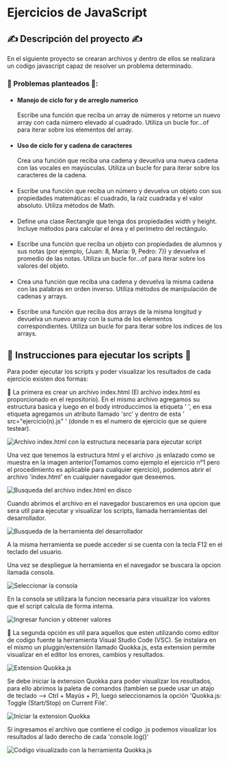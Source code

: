 # Ejercicios de JavaScript

## ✍️ Descripción del proyecto ✍️

En el siguiente proyecto se crearan archivos y dentro de ellos se realizara un codigo javascript capaz de resolver un problema determinado.

### 🧮 Problemas planteados 🧮:
- #### Manejo de ciclo for y de arreglo numerico
  Escribe una función que reciba un array de números y retorne un nuevo array con cada número elevado al cuadrado. Utiliza un bucle for...of para iterar sobre los elementos del array.
- #### Uso de ciclo for y cadena de caracteres
  Crea una función que reciba una cadena y devuelva una nueva cadena con las vocales en mayúsculas. Utiliza un bucle for para iterar sobre los caracteres de la cadena.
- #### 
  Escribe una función que reciba un número y devuelva un objeto con sus propiedades matemáticas: el cuadrado, la raíz cuadrada y el valor absoluto. Utiliza métodos de Math.
- #### 
  Define una clase Rectangle que tenga dos propiedades width y height. Incluye métodos para calcular el área y el perímetro del rectángulo.
- #### 
  Escribe una función que reciba un objeto con propiedades de alumnos y sus notas (por ejemplo, {Juan: 8, Maria: 9, Pedro: 7}) y devuelva el promedio de las notas. Utiliza un bucle for...of para iterar sobre los valores del objeto.
- ####
  Crea una función que reciba una cadena y devuelva la misma cadena con las palabras en orden inverso. Utiliza métodos de manipulación de cadenas y arrays.
- ####
  Escribe una función que reciba dos arrays de la misma longitud y devuelva un nuevo array con la suma de los elementos correspondientes. Utiliza un bucle for para iterar sobre los índices de los arrays.
  
## 📃 Instrucciones para ejecutar los scripts 📃

Para poder ejecutar los scripts y poder visualizar los resultados de cada ejercicio existen dos formas:

🥇
La primera es crear un archivo index.html (El archivo index.html es proporcionado en el repositorio). En el mismo archivo agregamos su estructura basica y luego en el body introduccimos la etiqueta ' <script></script> ', en esa etiqueta agregamos un atributo llamado 'src' y dentro de
esta ' src="ejercicio(n).js" ' (donde n es el numero de ejercicio que se quiere testear).

![Archivo index.html con la estructura necesaria para ejecutar script](https://github.com/RPJunco/ejercicios-javascript/assets/109442443/47ab2d9b-6927-4621-a091-545a9e74049e)


Una vez que tenemos la estructura html y el archivo .js enlazado como se muestra en la imagen anterior(Tomamos como ejemplo el ejercicio n°1 pero el procedimiento es aplicable para cualquier ejercicio), podemos abrir el archivo 'index.html' en
cualquier navegador que deseemos.

![Busqueda del archivo index.html en disco](https://github.com/RPJunco/ejercicios-javascript/assets/109442443/b6348e84-917f-4483-b444-6afa0f4bdd64)

Cuando abrimos el archivo en el navegador buscaremos en una opcion que sera util para ejecutar y visualizar los scripts, llamada herramientas del desarrollador.

![Busqueda de la herramienta del desarrollador](https://github.com/RPJunco/ejercicios-javascript/assets/109442443/f23aa9d5-8d8c-47d5-a545-77bc893fb3d4)

A la misma herramienta se puede acceder si se cuenta con la tecla F12 en el teclado del usuario.

Una vez se despliegue la herramienta en el navegador se buscara la opcion llamada consola.

![Seleccionar la consola](https://github.com/RPJunco/ejercicios-javascript/assets/109442443/e5d5d0aa-87c9-448a-9396-faf589204624)

En la consola se utilizara la funcion necesaria para visualizar los valores que el script calcula de forma interna.

![Ingresar funcion y obtener valores](https://github.com/RPJunco/ejercicios-javascript/assets/109442443/4bdf51a2-4622-4890-92be-5d9038578e85)

🥈
La segunda opción es util para aquellos que esten utilizando como editor de codigo fuente la herramienta Visual Studio Code (VSC). Se instalara en el mismo un pluggin/extensión llamado Quokka.js, esta extension permite visualizar en el editor
los errores, cambios y resultados.

![Extension Quokka.js](https://github.com/RPJunco/ejercicios-javascript/assets/109442443/eed470cf-d909-4b66-bef9-ecff4607a36e)

Se debe iniciar la extension Quokka para poder visualizar los resultados, para ello abrimos la paleta de comandos (tambien se puede usar un atajo de teclado --> Ctrl + Mayús + P), luego seleccionamos la opción 'Quokka.js: Toggle (Start/Stop) on Current File'.

![Iniciar la extension Quokka](https://github.com/RPJunco/ejercicios-javascript/assets/109442443/147426fc-66c5-48b0-8faa-deecdde76abd)


Si ingresamos el archivo que contiene el codigo .js podemos visualizar los resultados al lado derecho de cada 'console.log()'

![Codigo visualizado con la herramienta Quokka.js](https://github.com/RPJunco/ejercicios-javascript/assets/109442443/d1dbf071-ed49-40e9-91cd-4279cba44ff4)

